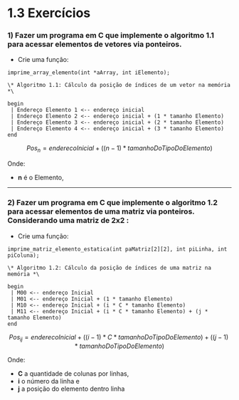 # 1.3 Exercícios

### 1) Fazer um programa em C que implemente o algoritmo 1.1 para acessar elementos de vetores via ponteiros.<br>
* Crie uma função:

```
imprime_array_elemento(int *aArray, int iElemento);
```

```
\* Algoritmo 1.1: Cálculo da posição de índices de um vetor na memória *\

begin
 | Endereço Elemento 1 <-- endereço inicial 
 | Endereço Elemento 2 <-- endereço inicial + (1 * tamanho Elemento)
 | Endereço Elemento 3 <-- endereço inicial + (2 * tamanho Elemento)
 | Endereço Elemento 4 <-- endereço inicial + (3 * tamanho Elemento)
end
```
$${Pos_n= enderecoInicial + ( (n - 1) * tamanhoDoTipoDoElemento) }$$

Onde:
* **n** é o Elemento, 

----

### 2) Fazer um programa em C que implemente o algoritmo 1.2 para acessar elementos de uma matriz via ponteiros. Considerando uma matriz de 2x2 :

* Crie uma função:

```
imprime_matriz_elemento_estatica(int paMatriz[2][2], int piLinha, int piColuna);
```

```
\* Algoritmo 1.2: Cálculo da posição de índices de uma matriz na memória *\

begin
 | M00 <-- endereço Inicial 
 | M01 <-- endereço Inicial + (1 * tamanho Elemento)
 | M10 <-- endereço Inicial + (i * C * tamanho Elemento)
 | M11 <-- endereço Inicial + (i * C * tamanho Elemento) + (j * tamanho Elemento)
end
```

$${Pos_{ij}= enderecoInicial + ((i-1) * C * tamanhoDoTipoDoElemento) + ((j-1) * tamanhoDoTipoDoElemento)}$$

Onde: 
* **C** a quantidade de colunas por linhas, 
* **i** o número da linha e 
* **j** a posição do elemento dentro linha
